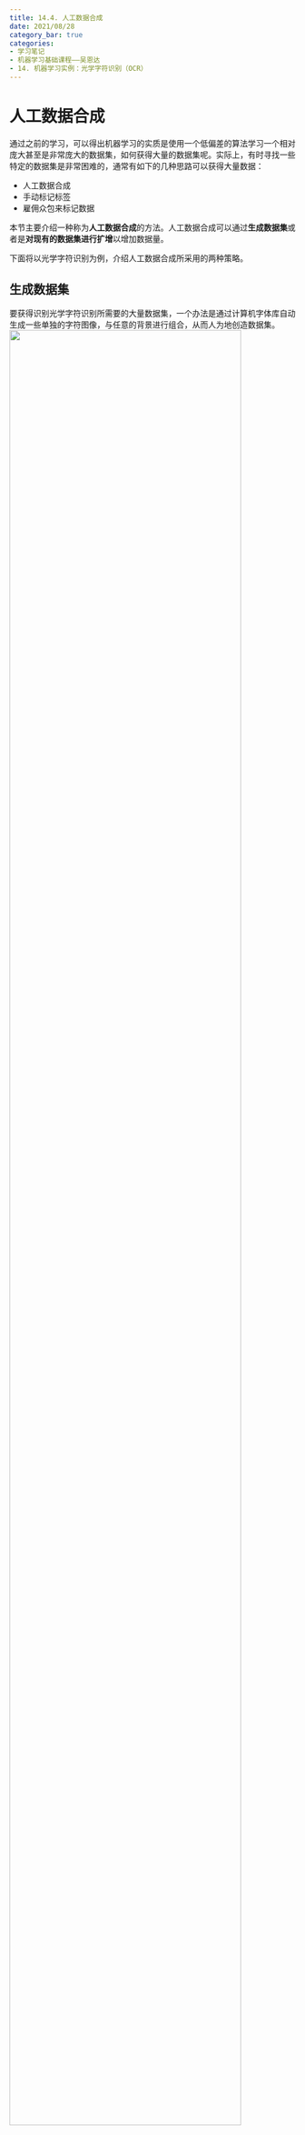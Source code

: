 ```yaml
---
title: 14.4. 人工数据合成
date: 2021/08/28
category_bar: true
categories: 
- 学习笔记
- 机器学习基础课程——吴恩达
- 14. 机器学习实例：光学字符识别（OCR）
---
```

# 人工数据合成
通过之前的学习，可以得出机器学习的实质是使用一个低偏差的算法学习一个相对庞大甚至是非常庞大的数据集，如何获得大量的数据集呢。实际上，有时寻找一些特定的数据集是非常困难的，通常有如下的几种思路可以获得大量数据：  

- 人工数据合成
- 手动标记标签
- 雇佣众包来标记数据

本节主要介绍一种称为**人工数据合成**的方法。人工数据合成可以通过**生成数据集**或者是**对现有的数据集进行扩增**以增加数据量。  

下面将以光学字符识别为例，介绍人工数据合成所采用的两种策略。  

## 生成数据集  
要获得识别光学字符识别所需要的大量数据集，一个办法是通过计算机字体库自动生成一些单独的字符图像，与任意的背景进行组合，从而人为地创造数据集。  
<img src = https://cdn.jsdelivr.net/gh/l61012345/Pic/img/20210828122037.png width=90%>  
如上图所示的合成数据（图左），可以发现通过这种方式创造的数据集事实上和真实数据集（图右）之间的差别不大。  

## 数据集扩增
数据集扩增是建立在原有的少量数据集之上。对于光学字符识别所需要的字符图像，一种可行的办法是对图像进行各种拉伸以创造新的图像，如下图所示：  
<img src = https://cdn.jsdelivr.net/gh/l61012345/Pic/img/20210828122408.png width=50%>  
扩增的核心思想是对现有的数据人为地加入一些噪音或者变换，以制造更多的可能数据。  
需要注意：这些噪声和变换的目的是为了增加数据集中的丰富性，从而使得算法能够应对更多的场景。因此这些噪声和变换需要是在现实中可能出现的、有意义的，以模拟识别目标的多样性和真实性。  

## 注意事项

1. 在进行人工数据合成之前，仍然要保证算法处于低偏差状态。  
2. 在进行人工合成之前，需要评估这样做的工作量。评估花这么多的工作量是否值得。如果以很小的代价就能够获得10倍乃至更多的数据，那么这样的工作是值得的。  

